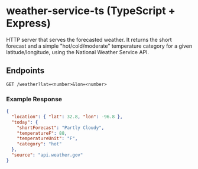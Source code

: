 # weather-service-ts (TypeScript + Express)
HTTP server that serves the forecasted weather. It returns the short forecast and a simple "hot/cold/moderate" temperature category for a given latitude/longitude, using the National Weather Service API.

## Endpoints

```
GET /weather?lat=<number>&lon=<number>
```

### Example Response

```json
{
  "location": { "lat": 32.8, "lon": -96.8 },
  "today": {
    "shortForecast": "Partly Cloudy",
    "temperatureF": 88,
    "temperatureUnit": "F",
    "category": "hot"
  },
  "source": "api.weather.gov"
}
```